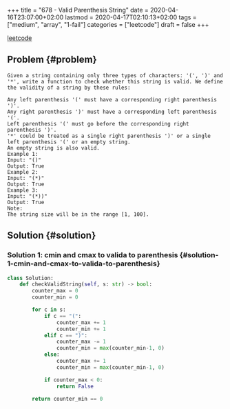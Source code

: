 +++
title = "678 - Valid Parenthesis String"
date = 2020-04-16T23:07:00+02:00
lastmod = 2020-04-17T02:10:13+02:00
tags = ["medium", "array", "1-fail"]
categories = ["leetcode"]
draft = false
+++

[leetcode](https://leetcode.com/problems/valid-parenthesis-string/)


## Problem {#problem}

```text
Given a string containing only three types of characters: '(', ')' and '*', write a function to check whether this string is valid. We define the validity of a string by these rules:

Any left parenthesis '(' must have a corresponding right parenthesis ')'.
Any right parenthesis ')' must have a corresponding left parenthesis '('.
Left parenthesis '(' must go before the corresponding right parenthesis ')'.
'*' could be treated as a single right parenthesis ')' or a single left parenthesis '(' or an empty string.
An empty string is also valid.
Example 1:
Input: "()"
Output: True
Example 2:
Input: "(*)"
Output: True
Example 3:
Input: "(*))"
Output: True
Note:
The string size will be in the range [1, 100].
```


## Solution {#solution}


### Solution 1: cmin and cmax to valida to parenthesis {#solution-1-cmin-and-cmax-to-valida-to-parenthesis}

```python
class Solution:
    def checkValidString(self, s: str) -> bool:
        counter_max = 0
        counter_min = 0

        for c in s:
            if c == "(":
                counter_max += 1
                counter_min += 1
            elif c == ")":
                counter_max -= 1
                counter_min = max(counter_min-1, 0)
            else:
                counter_max += 1
                counter_min = max(counter_min-1, 0)

            if counter_max < 0:
                return False

        return counter_min == 0
```
